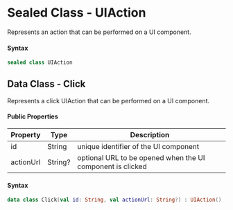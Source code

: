 # Sealed Class - UIAction

Represents an action that can be performed on a UI component.

#### Syntax

``` kotlin
sealed class UIAction
```

## Data Class - Click

Represents a click UIAction that can be performed on a UI component.

#### Public Properties

| Property  | Type    | Description                                                |
| --------- | ------- | ---------------------------------------------------------- |
| id        | String  | unique identifier of the UI component                      |
| actionUrl | String? | optional URL to be opened when the UI component is clicked |

#### Syntax

``` kotlin
data class Click(val id: String, val actionUrl: String?) : UIAction()
```

